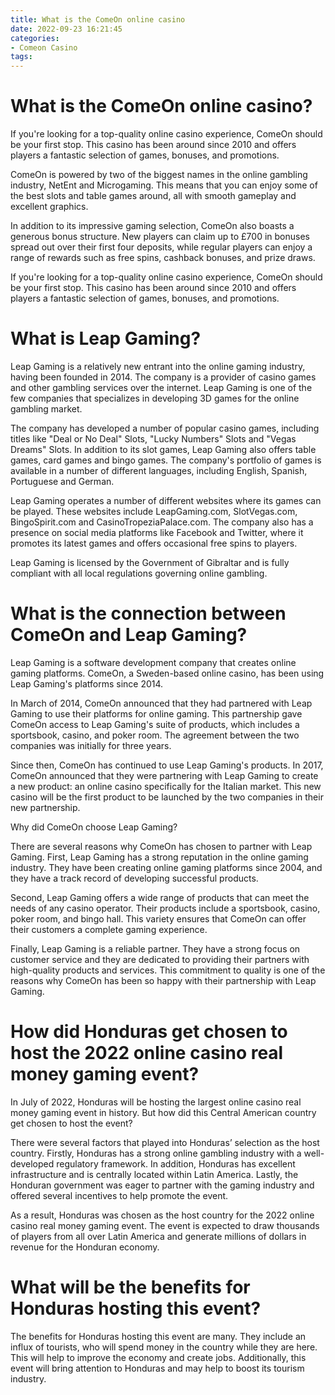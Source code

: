 ```yaml
---
title: What is the ComeOn online casino
date: 2022-09-23 16:21:45
categories:
- Comeon Casino
tags:
---
```



#  What is the ComeOn online casino?

If you're looking for a top-quality online casino experience, ComeOn should be your first stop. This casino has been around since 2010 and offers players a fantastic selection of games, bonuses, and promotions.

ComeOn is powered by two of the biggest names in the online gambling industry, NetEnt and Microgaming. This means that you can enjoy some of the best slots and table games around, all with smooth gameplay and excellent graphics.

In addition to its impressive gaming selection, ComeOn also boasts a generous bonus structure. New players can claim up to £700 in bonuses spread out over their first four deposits, while regular players can enjoy a range of rewards such as free spins, cashback bonuses, and prize draws.

If you're looking for a top-quality online casino experience, ComeOn should be your first stop. This casino has been around since 2010 and offers players a fantastic selection of games, bonuses, and promotions.

#  What is Leap Gaming?

Leap Gaming is a relatively new entrant into the online gaming industry, having been founded in 2014. The company is a provider of casino games and other gambling services over the internet. Leap Gaming is one of the few companies that specializes in developing 3D games for the online gambling market.

The company has developed a number of popular casino games, including titles like "Deal or No Deal" Slots, "Lucky Numbers" Slots and "Vegas Dreams" Slots. In addition to its slot games, Leap Gaming also offers table games, card games and bingo games. The company's portfolio of games is available in a number of different languages, including English, Spanish, Portuguese and German.

Leap Gaming operates a number of different websites where its games can be played. These websites include LeapGaming.com, SlotVegas.com, BingoSpirit.com and CasinoTropeziaPalace.com. The company also has a presence on social media platforms like Facebook and Twitter, where it promotes its latest games and offers occasional free spins to players.

Leap Gaming is licensed by the Government of Gibraltar and is fully compliant with all local regulations governing online gambling.

#  What is the connection between ComeOn and Leap Gaming?

Leap Gaming is a software development company that creates online gaming platforms. ComeOn, a Sweden-based online casino, has been using Leap Gaming's platforms since 2014.

In March of 2014, ComeOn announced that they had partnered with Leap Gaming to use their platforms for online gaming. This partnership gave ComeOn access to Leap Gaming's suite of products, which includes a sportsbook, casino, and poker room. The agreement between the two companies was initially for three years.

Since then, ComeOn has continued to use Leap Gaming's products. In 2017, ComeOn announced that they were partnering with Leap Gaming to create a new product: an online casino specifically for the Italian market. This new casino will be the first product to be launched by the two companies in their new partnership.

Why did ComeOn choose Leap Gaming?

There are several reasons why ComeOn has chosen to partner with Leap Gaming. First, Leap Gaming has a strong reputation in the online gaming industry. They have been creating online gaming platforms since 2004, and they have a track record of developing successful products.

Second, Leap Gaming offers a wide range of products that can meet the needs of any casino operator. Their products include a sportsbook, casino, poker room, and bingo hall. This variety ensures that ComeOn can offer their customers a complete gaming experience.

Finally, Leap Gaming is a reliable partner. They have a strong focus on customer service and they are dedicated to providing their partners with high-quality products and services. This commitment to quality is one of the reasons why ComeOn has been so happy with their partnership with Leap Gaming.

#  How did Honduras get chosen to host the 2022 online casino real money gaming event?

In July of 2022, Honduras will be hosting the largest online casino real money gaming event in history. But how did this Central American country get chosen to host the event?

There were several factors that played into Honduras’ selection as the host country. Firstly, Honduras has a strong online gambling industry with a well-developed regulatory framework. In addition, Honduras has excellent infrastructure and is centrally located within Latin America. Lastly, the Honduran government was eager to partner with the gaming industry and offered several incentives to help promote the event.

As a result, Honduras was chosen as the host country for the 2022 online casino real money gaming event. The event is expected to draw thousands of players from all over Latin America and generate millions of dollars in revenue for the Honduran economy.

#  What will be the benefits for Honduras hosting this event?

The benefits for Honduras hosting this event are many. They include an influx of tourists, who will spend money in the country while they are here. This will help to improve the economy and create jobs. Additionally, this event will bring attention to Honduras and may help to boost its tourism industry.